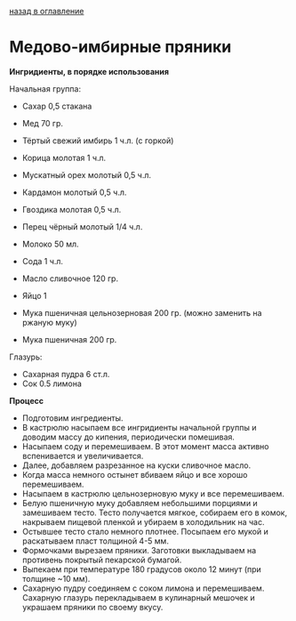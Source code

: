 [назад в оглавление](../README.md)
# Медово-имбирные пряники

**Ингридиенты, в порядке использования**

Начальная группа:
- Сахар 0,5 стакана
- Мед 70 гр.
- Тёртый свежий имбирь 1 ч.л. (с горкой)
- Корица молотая 1 ч.л.
- Мускатный орех молотый 0,5 ч.л. 
- Кардамон молотый 0,5 ч.л.
- Гвоздика молотая 0,5 ч.л.
- Перец чёрный молотый 1/4 ч.л.
- Молоко 50 мл.


- Сода 1 ч.л.
- Масло сливочное 120 гр. 
- Яйцо 1
- Мука пшеничная цельнозерновая 200 гр. (можно заменить на ржаную муку)
- Мука пшеничная 200 гр.

Глазурь:
- Сахарная пудра 6 ст.л. 
- Сок 0.5 лимона 


**Процесс**

- Подготовим ингредиенты. 
- В кастрюлю насыпаем все ингридиенты начальной группы и доводим массу до кипения, 
периодически помешивая. 
- Насыпаем соду и перемешиваем. В этот момент масса активно вспенивается и увеличивается. 
- Далее, добавляем разрезанное на куски сливочное масло. 
- Когда масса немного остынет вбиваем яйцо и все хорошо перемешиваем. 
- Насыпаем в кастрюлю цельнозерновую муку и все перемешиваем. 
- Белую пшеничную муку добавляем небольшими порциями и замешиваем тесто. Тесто получается мягкое, 
собираем его в комок, накрываем пищевой пленкой и убираем в холодильник на час. 
- Остывшее тесто стало немного плотнее. Посыпаем его мукой и раскатываем пласт толщиной 4-5 мм. 
- Формочками вырезаем пряники. Заготовки выкладываем на противень покрытый пекарской бумагой. 
- Выпекаем при температуре 180 градусов около 12 минут (при толщине ~10 мм). 
- Сахарную пудру соединяем с соком лимона и перемешиваем. Сахарную глазурь перекладываем в 
кулинарный мешочек и украшаем пряники по своему вкусу. 
